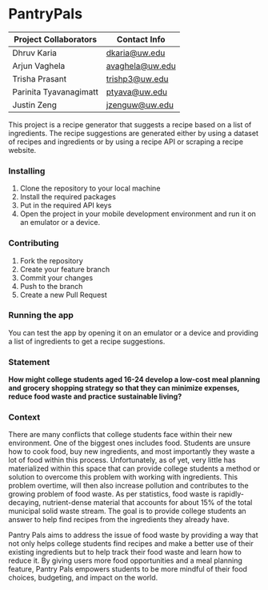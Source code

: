 # PantryPals

| Project Collaborators | Contact Info |
|--|--|
| Dhruv Karia | dkaria@uw.edu |
| Arjun Vaghela| avaghela@uw.edu |
| Trisha Prasant| trishp3@uw.edu |
| Parinita Tyavanagimatt| ptyava@uw.edu |
| Justin Zeng| jzenguw@uw.edu |

This project is a recipe generator that suggests a recipe based on a list of ingredients. The recipe suggestions are generated either by using a dataset of recipes and ingredients or by using a recipe API or scraping a recipe website.

### Installing
 1. Clone the repository to your local machine
 2. Install the required packages
 3. Put in the required API keys
 4. Open the project in your mobile development environment and run it on an emulator or a device.

### Contributing
 1. Fork the repository
 2. Create your feature branch
 3. Commit your changes
 4. Push to the branch
 5. Create a new Pull Request

### Running the app

You can test the app by opening it on an emulator or a device and providing a list of ingredients to get a recipe suggestions.

### Statement
**How might college students aged 16-24 develop a low-cost meal planning and grocery shopping strategy so that they can minimize expenses, reduce food waste and practice sustainable living?**

### Context
There are many conflicts that college students face within their new environment. One of the biggest ones includes food. Students are unsure how to cook food, buy new ingredients, and most importantly they waste a lot of food within this process. Unfortunately, as of yet, very little has materialized within this space that can provide college students a method or solution to overcome this problem with working with ingredients. This problem overtime, will then also increase pollution and contributes to the growing problem of food waste. As per statistics, food waste is rapidly-decaying, nutrient-dense material that accounts for about 15% of the total municipal solid waste stream. The goal is to provide college students an answer to help find recipes from the ingredients they already have.

Pantry Pals aims to address the issue of food waste by providing a way that not only helps college students find recipes and make a better use of their existing ingredients but to help track their food waste and learn how to reduce it. By giving users more food opportunities and a meal planning feature, Pantry Pals empowers students to be more mindful of their food choices, budgeting, and impact on the world.

